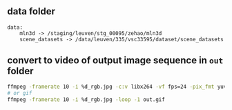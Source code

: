 # 


## data folder

```
data:
    mln3d -> /staging/leuven/stg_00095/zehao/mln3d
    scene_datasets -> /data/leuven/335/vsc33595/dataset/scene_datasets
```

## convert to video of output image sequence in ```out``` folder

```bash
ffmpeg -framerate 10 -i %d_rgb.jpg -c:v libx264 -vf fps=24 -pix_fmt yuv420p out.mp4
# or gif
ffmpeg -framerate 10 -i %d_rgb.jpg -loop -1 out.gif
```